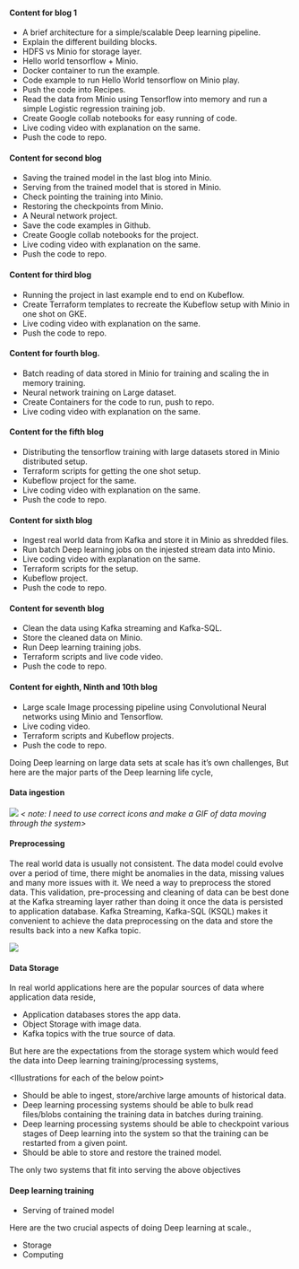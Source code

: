 
#### Content for blog&nbsp;1

- A brief architecture for a simple/scalable Deep learning pipeline.&nbsp;
- Explain the different building blocks.&nbsp;
- HDFS vs Minio for storage layer.&nbsp;
- Hello world tensorflow + Minio.&nbsp;
- Docker container to run the example.&nbsp;
- Code example to run Hello World tensorflow on Minio play.&nbsp;
- Push the code into Recipes. &nbsp;
- Read the data from Minio using Tensorflow into memory and run a simple Logistic regression training job.
- Create Google collab notebooks for easy running of code.
- Live coding video with explanation on the same.
- Push the code to repo.

#### Content for second&nbsp;blog

- Saving the trained model in the last blog into Minio.&nbsp;
- Serving from the trained model that is stored in Minio.&nbsp;
- Check pointing the training into Minio.&nbsp;
- Restoring the checkpoints from Minio.&nbsp;
- A Neural network project.&nbsp;
- Save the code examples in Github.&nbsp;
- Create Google collab notebooks for the project.
- Live coding video with explanation on the same.
- Push the code to repo.

#### Content for third&nbsp;blog

- Running the project in last example end to end on Kubeflow.&nbsp;
- Create Terraform templates to recreate the Kubeflow setup with Minio in one shot on GKE.
- Live coding video with explanation on the same.
- Push the code to repo.

#### Content for fourth&nbsp;blog.

- Batch reading of data stored in Minio for training and scaling the in memory training.&nbsp;
- Neural network training on Large dataset.&nbsp;
- Create Containers for the code to run, push to repo.
- Live coding video with explanation on the same.

#### Content for the fifth&nbsp;blog

- Distributing the tensorflow training with large datasets stored in Minio distributed setup.&nbsp;
- Terraform scripts for getting the one shot setup.&nbsp;
- Kubeflow project for the same.
- Live coding video with explanation on the same.
- Push the code to repo.

#### Content for sixth&nbsp;blog

- Ingest real world data from Kafka and store it in Minio as shredded files.&nbsp;
- Run batch Deep learning jobs on the injested stream data into Minio.&nbsp;
- Live coding video with explanation on the same.
- Terraform scripts for the setup.&nbsp;
- Kubeflow project.
- Push the code to repo.

#### Content for seventh&nbsp;blog

- Clean the data using Kafka streaming and Kafka-SQL.&nbsp;
- Store the cleaned data on Minio.&nbsp;
- Run Deep learning training jobs.&nbsp;
- Terraform scripts and live code video.&nbsp;
- Push the code to repo.

#### Content for eighth, Ninth and 10th&nbsp;blog

- Large scale Image processing pipeline using Convolutional Neural networks using Minio and Tensorflow.
- Live coding video.&nbsp;
- Terraform scripts and Kubeflow projects.&nbsp;
- Push the code to repo.

Doing Deep learning on large data sets at scale has it’s own challenges, But here are the major parts of the Deep learning life cycle,

#### Data ingestion

 ![](https://cdn-images-1.medium.com/max/1600/1*S7lMbuLI2gJYlEWWylj4bQ.jpeg)
*\< note: I need to use correct icons and make a GIF of data moving through the&nbsp;system\>*

#### Preprocessing

The real world data is usually not consistent. The data model could evolve over a period of time, there might be anomalies in the data, missing values and many more issues with it. We need a way to preprocess the stored data. This validation, pre-processing and cleaning of data can be best done at the Kafka streaming layer rather than doing it once the data is persisted to application database. Kafka Streaming, Kafka-SQL (KSQL) makes it convenient to achieve the data preprocessing on the data and store the results back into a new Kafka topic.

 ![](https://cdn-images-1.medium.com/max/1600/1*THNM6qmcvaAV9IK2M4tVjQ.jpeg)

#### Data Storage

In real world applications here are the popular sources of data where application data reside,

- Application databases stores the app data.
- Object Storage with image data.
- Kafka topics with the true source of data.

But here are the expectations from the storage system which would feed the data into Deep learning training/processing systems,&nbsp;

\<Illustrations for each of the below point\>&nbsp;

- Should be able to ingest, store/archive large amounts of historical data. &nbsp;
- Deep learning processing systems should be able to bulk read files/blobs containing the training data in batches during training.&nbsp;
- Deep learning processing systems should be able to checkpoint various stages of Deep learning into the system so that the training can be restarted from a given point.&nbsp;
- Should be able to store and restore the trained model.&nbsp;

The only two systems that fit into serving the above objectives&nbsp;

#### Deep learning&nbsp;training

- Serving of trained model

Here are the two crucial aspects of doing Deep learning at scale.,

- Storage
- Computing
